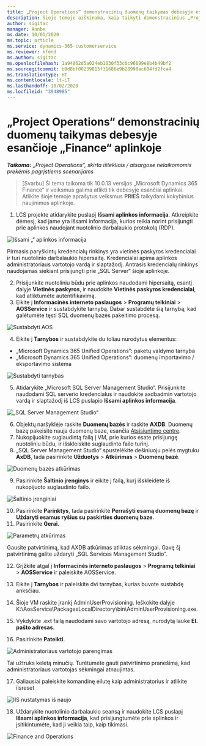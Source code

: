 ```yaml
---
title: „Project Operations“ demonstracinių duomenų taikymas debesyje esančioje „Finance“ aplinkoje
description: Šioje temoje aiškinama, kaip taikyti demonstracinius „Project Operations“ duomenis „Dynamics 365 Finance“ debesyje esančioje aplinkoje.
author: sigitac
manager: Annbe
ms.date: 10/01/2020
ms.topic: article
ms.service: dynamics-365-customerservice
ms.reviewer: kfend
ms.author: sigitac
ms.openlocfilehash: 1a94862d5a024eb1630f33c0c96699e8b4b49bf2
ms.sourcegitcommit: b9d8bf00239815f31686e9b28998ac684fd2fca4
ms.translationtype: HT
ms.contentlocale: lt-LT
ms.lasthandoff: 10/02/2020
ms.locfileid: "3948985"
---
```

# <a name="apply-project-operations-demo-data-to-a-finance-cloud-hosted-environment"></a>„Project Operations“ demonstracinių duomenų taikymas debesyje esančioje „Finance“ aplinkoje

_**Taikoma:** „Project Operations“, skirta ištekliais / atsargose nelaikomomis prekėmis pagrįstiems scenarijams_

>[Svarbu] Ši tema taikoma tik 10.0.13 versijos „Microsoft Dynamics 365 Finance“ ir veiksmus galima atlikti tik debesyje esančiai aplinkai. Atlikite šioje temoje aprašytus veiksmus **PRIEŠ** taikydami kokybinius naujinimus aplinkoje.

1. LCS projekte atidarykite puslapį **Išsami aplinkos informacija**. Atkreipkite dėmesį, kad jame yra išsami informacija, kurios reikia norint prisijungti prie aplinkos naudojant nuotolinio darbalaukio protokolą (RDP).

![Išsami „“ aplinkos informacija](./media/1EnvironmentDetails.png)

Pirmasis paryškintų kredencialų rinkinys yra vietinės paskyros kredencialai ir turi nuotolinio darbalaukio hipersaitą. Kredencialai apima aplinkos administratoriaus vartotojo vardą ir slaptažodį. Antrasis kredencialų rinkinys naudojamas siekiant prisijungti prie „SQL Server“ šioje aplinkoje.

2. Prisijunkite nuotoliniu būdu prie aplinkos naudodami hipersaitą, esantį dalyje **Vietinės paskyros**, ir naudokite **Vietinės paskyros kredencialai**, kad atliktumėte autentifikavimą.
3. Eikite į **Informacinės interneto paslaugos** > **Programų telkiniai** > **AOSService** ir sustabdykite tarnybą. Dabar sustabdėte šią tarnybą, kad galėtumėte tęsti SQL duomenų bazės pakeitimo procesą.

![Sustabdyti AOS](./media/2StopAOS.png)

4. Eikite į **Tarnybos** ir sustabdykite du toliau nurodytus elementus:

- „Microsoft Dynamics 365 Unified Operations“: paketų valdymo tarnyba
- „Microsoft Dynamics 365 Unified Operations“: duomenų importavimo / eksportavimo sistema

![Sustabdyti tarnybas](./media/3StopServices.png)

5. Atidarykite „Microsoft SQL Server Management Studio“. Prisijunkite naudodami SQL serverio kredencialus ir naudokite axdbadmin vartotojo vardą ir slaptažodį iš LCS puslapio **Išsami aplinkos informacija**.

![„SQL Server Management Studio“](./media/4SSMS.png)

6. Objektų naršyklėje raskite **Duomenų bazės** ir raskite **AXDB**. Duomenų bazę pakeisite nauja duomenų baze, esančia [Atsisiuntimo centre](https://download.microsoft.com/download/1/a/3/1a314bd2-b082-4a87-abdc-1ba26c92b63d/ProjOpsDemoDataFOGARelease.zip). 
7. Nukopijuokite suglaudintą failą į VM, prie kurios esate prisijungę nuotoliniu būdu, ir išskleiskite suglaudinto failo turinį.
8. „SQL Server Management Studio“ spustelėkite dešiniuoju pelės mygtuku **AxDB**, tada pasirinkite **Užduotys** > **Atkūrimas** > **Duomenų bazė**.

![Duomenų bazės atkūrimas](./media/5RestoreDatabase.png)

9. Pasirinkite **Šaltinio įrenginys** ir eikite į failą, kurį išskleidėte iš nukopijuoto suglaudinto failo.

![Šaltinio įrenginiai](./media/6SourceDevice.png)

10. Pasirinkite **Parinktys**, tada pasirinkite **Perrašyti esamą duomenų bazę** ir **Uždaryti esamus ryšius su paskirties duomenų baze**. 
11. Pasirinkite **Gerai**.

![Parametrų atkūrimas](./media/7RestoreSetting.png)

Gausite patvirtinimą, kad AXDB atkūrimas atliktas sėkmingai. Gavę šį patvirtinimą galite uždaryti „SQL Services Management Studio“.

12. Grįžkite atgal į **Informacinės interneto paslaugos** > **Programų telkiniai** > **AOSService** ir paleiskite AOSService.
13. Eikite į **Tarnybos** ir paleiskite dvi tarnybas, kurias buvote sustabdę anksčiau.

14. Šioje VM raskite įrankį AdminUserProvisioning. Ieškokite dalyje K:\AosService\PackagesLocalDirectory\bin\AdminUserProvisioning.exe.
15. Vykdykite .ext failą naudodami savo vartotojo adresą, nurodytą lauke **El. pašto adresas**. 
16. Pasirinkite **Pateikti**.

![Administratoriaus vartotojo parengimas](./media/8AdminUserProvisioning.png)

Tai užtruks keletą minučių. Turėtumėte gauti patvirtinimo pranešimą, kad administratoriaus vartotojas sėkmingai atnaujintas.

17. Galiausiai paleiskite komandinę eilutę kaip administratorius ir atlikite iisreset

![IIS nustatymas iš naujo](./media/9IISReset.png)

18. Uždarykite nuotolinio darbalaukio seansą ir naudokite LCS puslapį **Išsami aplinkos informacija**, kad prisijungtumėte prie aplinkos ir įsitikintumėte, kad ji veikia taip, kaip tikimasi.

![Finance and Operations](./media/10FinanceAndOperations.png)
